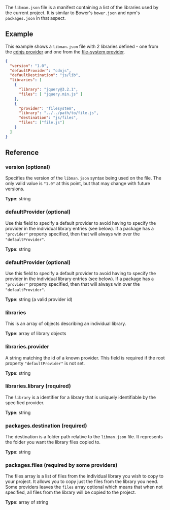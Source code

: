 The `libman.json` file is a manifest containing a list of the libraries used by the current project. It is similar to Bower's `bower.json` and npm's `packages.json` in that aspect.

## Example
This example shows a `libman.json` file with 2 libraries defined - one from the [cdnjs provider](cdnjs-provider) and one from the [file-system provider](file-system-provider).

```json
{
  "version": "1.0",
  "defaultProvider": "cdnjs",
  "defaultDestination": "js/lib",
  "libraries": [
    {
      "library": "jquery@3.2.1",
      "files": [ "jquery.min.js" ]
    },
    {
      "provider": "filesystem",
      "library": "../../path/to/file.js",
      "destination": "js/files",
      "files": ["file.js"]
    }
  ]
}
```

## Reference

### version (optional)
Specifies the version of the `libman.json` syntax being used on the file. The only valid value is `"1.0"` at this point, but that may change with future versions.

**Type**: string

### defaultProvider (optional)
Use this field to specify a default provider to avoid having to specify the provider in the individual library entries (see below). If a package has a `"provider"` property specified, then that will always win over the `"defaultProvider"`.

**Type**: string

### defaultProvider (optional)
Use this field to specify a default provider to avoid having to specify the provider in the individual library entries (see below). If a package has a `"provider"` property specified, then that will always win over the `"defaultProvider"`.


**Type**: string (a valid provider id)

### libraries
This is an array of objects describing an individual library.

**Type**: array of library objects

### libraries.provider
A string matching the id of a known provider. This field is required if the root property `"defaultProvider"` is not set.

**Type**: string

### libraries.library (required)
The `library` is a identifier for a library that is uniquely identifiable by the specified provider.

**Type**: string

### packages.destination (required)
The destination is a folder path relative to the `libman.json` file. It represents the folder you want the library files copied to.

**Type**: string

### packages.files (required by some providers)
The files array is a list of files from the individual library you wish to copy to your project. It allows you to copy just the files from the library you need. Some providers leaves the `files` array optional which means that when not specified, all files from the library will be copied to the project.

**Type**: array of string